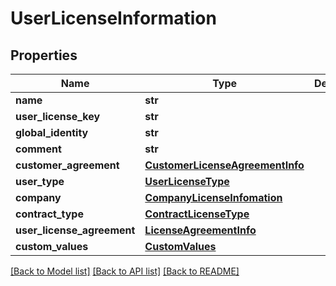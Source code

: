 # UserLicenseInformation

## Properties
Name | Type | Description | Notes
------------ | ------------- | ------------- | -------------
**name** | **str** |  | [optional] 
**user_license_key** | **str** |  | [optional] 
**global_identity** | **str** |  | [optional] 
**comment** | **str** |  | [optional] 
**customer_agreement** | [**CustomerLicenseAgreementInfo**](CustomerLicenseAgreementInfo.md) |  | [optional] 
**user_type** | [**UserLicenseType**](UserLicenseType.md) |  | [optional] 
**company** | [**CompanyLicenseInfomation**](CompanyLicenseInfomation.md) |  | [optional] 
**contract_type** | [**ContractLicenseType**](ContractLicenseType.md) |  | [optional] 
**user_license_agreement** | [**LicenseAgreementInfo**](LicenseAgreementInfo.md) |  | [optional] 
**custom_values** | [**CustomValues**](CustomValues.md) |  | [optional] 

[[Back to Model list]](../README.md#documentation-for-models) [[Back to API list]](../README.md#documentation-for-api-endpoints) [[Back to README]](../README.md)

